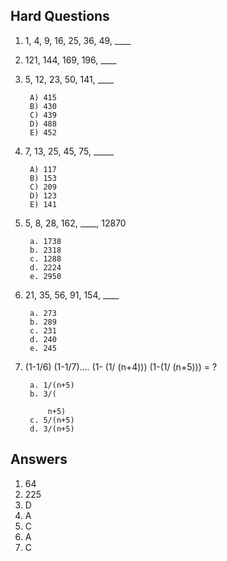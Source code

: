 ## Hard Questions

1. 1, 4, 9, 16, 25, 36, 49, ____

2. 121, 144, 169, 196, ____

3. 5, 12, 23, 50, 141, ____

        A) 415
        B) 430
        C) 439
        D) 488
        E) 452

4. 7, 13, 25, 45, 75, _____

        A) 117
        B) 153
        C) 209
        D) 123
        E) 141

5. 5, 8, 28, 162, ____, 12870

        a. 1738
        b. 2318
        c. 1288
        d. 2224
        e. 2950

6. 21, 35, 56, 91, 154, ____

        a. 273
        b. 289
        c. 231
        d. 240
        e. 245
        
7. (1-1/6) (1-1/7).... (1- (1/ (n+4))) (1-(1/ (n+5))) = ?

        a. 1/(n+5)
        b. 3/(
            
            n+5)
        c. 5/(n+5)
        d. 3/(n+5)

## Answers
1. 64
2. 225
3. D
4. A
5. C
6. A
7. C